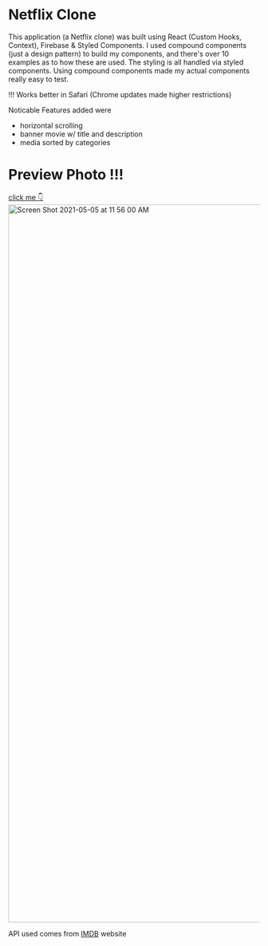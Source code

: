 # Netflix Clone
This application (a Netflix clone) was built using React (Custom Hooks, Context), Firebase & Styled Components. I used compound components (just a design pattern) to build my components, and there's over 10 examples as to how these are used. The styling is all handled via styled components. Using compound components made my actual components really easy to test.

!!! Works better in Safari (Chrome updates made higher restrictions)

Noticable Features added were
- horizontal scrolling 
- banner movie w/ title and description
- media sorted by categories 


# Preview Photo !!!

<a 
   href="https://netflix-clone-3186f.web.app/" target="_blank">
  click me 👇
  <img width="1440" alt="Screen Shot 2021-05-05 at 11 56 00 AM" src="https://user-images.githubusercontent.com/75183667/117282506-1e681680-ae65-11eb-98ea-b1a197e94bee.png">
</a>

API used comes from <a href="https://developer.imdb.com/">IMDB</a> website
